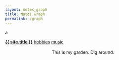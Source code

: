 ```yaml
---
layout: notes_graph
title: Notes Graph
permalink: /graph
---
```

a
<head>
  <link rel="stylesheet" href="{{ site.baseurl }}/styles.css">
</head>

<div>
 <a class="internal-link" href="{{ site.baseurl }}/"><b>{{ site.title }}</b></a>
 <a href="/hobbies">hobbies</a>
 <a href="/music">music</a>
</div>

<br>
<body><center>This is my garden. Dig around.</center></body>
<br>
